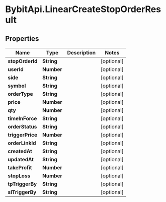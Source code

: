 # BybitApi.LinearCreateStopOrderResult

## Properties
Name | Type | Description | Notes
------------ | ------------- | ------------- | -------------
**stopOrderId** | **String** |  | [optional] 
**userId** | **Number** |  | [optional] 
**side** | **String** |  | [optional] 
**symbol** | **String** |  | [optional] 
**orderType** | **String** |  | [optional] 
**price** | **Number** |  | [optional] 
**qty** | **Number** |  | [optional] 
**timeInForce** | **String** |  | [optional] 
**orderStatus** | **String** |  | [optional] 
**triggerPrice** | **Number** |  | [optional] 
**orderLinkId** | **String** |  | [optional] 
**createdAt** | **String** |  | [optional] 
**updatedAt** | **String** |  | [optional] 
**takeProfit** | **Number** |  | [optional] 
**stopLoss** | **Number** |  | [optional] 
**tpTriggerBy** | **String** |  | [optional] 
**slTriggerBy** | **String** |  | [optional] 



